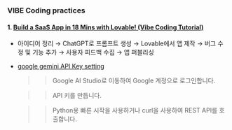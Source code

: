 ### VIBE Coding practices
#### 1. [Build a SaaS App in 18 Mins with Lovable! (Vibe Coding Tutorial)](https://www.youtube.com/watch?v=JQoGbGl9fs4)
- 아이디어 정리 → ChatGPT로 프롬프트 생성 → Lovable에서 앱 제작 → 버그 수정 및 기능 추가 → 사용자 피드백 수집 → 앱 퍼블리싱
- [google gemini API Key setting](https://colab.research.google.com/#scrollTo=Wf5KrEb6vrkR)
  >> Google AI Studio로 이동하여 Google 계정으로 로그인합니다.

  >> API 키를 만듭니다.

  >> Python용 빠른 시작을 사용하거나 curl을 사용하여 REST API를 호출합니다.
